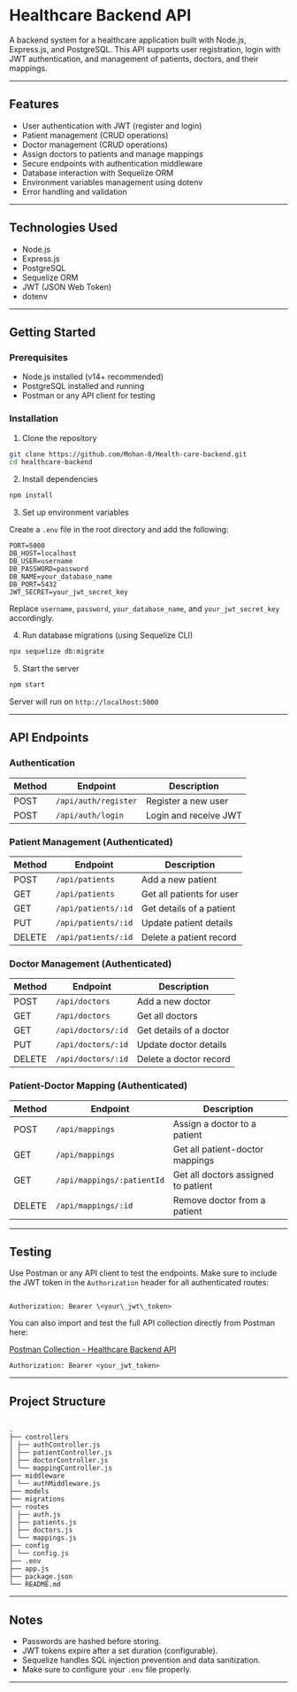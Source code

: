 # Healthcare Backend API

A backend system for a healthcare application built with Node.js, Express.js, and PostgreSQL. This API supports user registration, login with JWT authentication, and management of patients, doctors, and their mappings.

---

## Features

- User authentication with JWT (register and login)
- Patient management (CRUD operations)
- Doctor management (CRUD operations)
- Assign doctors to patients and manage mappings
- Secure endpoints with authentication middleware
- Database interaction with Sequelize ORM
- Environment variables management using dotenv
- Error handling and validation

---

## Technologies Used

- Node.js
- Express.js
- PostgreSQL
- Sequelize ORM
- JWT (JSON Web Token)
- dotenv

---

## Getting Started

### Prerequisites

- Node.js installed (v14+ recommended)
- PostgreSQL installed and running
- Postman or any API client for testing

### Installation

1. Clone the repository

```bash
git clone https://github.com/Mohan-8/Health-care-backend.git
cd healthcare-backend
```

2. Install dependencies

```bash
npm install
```

3. Set up environment variables

Create a `.env` file in the root directory and add the following:

```env
PORT=5000
DB_HOST=localhost
DB_USER=username
DB_PASSWORD=password
DB_NAME=your_database_name
DB_PORT=5432
JWT_SECRET=your_jwt_secret_key
```

Replace `username`, `password`, `your_database_name`, and `your_jwt_secret_key` accordingly.

4. Run database migrations (using Sequelize CLI)

```bash
npx sequelize db:migrate
```

5. Start the server

```bash
npm start
```

Server will run on `http://localhost:5000`

---

## API Endpoints

### Authentication

| Method | Endpoint             | Description           |
| ------ | -------------------- | --------------------- |
| POST   | `/api/auth/register` | Register a new user   |
| POST   | `/api/auth/login`    | Login and receive JWT |

### Patient Management (Authenticated)

| Method | Endpoint            | Description               |
| ------ | ------------------- | ------------------------- |
| POST   | `/api/patients`     | Add a new patient         |
| GET    | `/api/patients`     | Get all patients for user |
| GET    | `/api/patients/:id` | Get details of a patient  |
| PUT    | `/api/patients/:id` | Update patient details    |
| DELETE | `/api/patients/:id` | Delete a patient record   |

### Doctor Management (Authenticated)

| Method | Endpoint           | Description             |
| ------ | ------------------ | ----------------------- |
| POST   | `/api/doctors`     | Add a new doctor        |
| GET    | `/api/doctors`     | Get all doctors         |
| GET    | `/api/doctors/:id` | Get details of a doctor |
| PUT    | `/api/doctors/:id` | Update doctor details   |
| DELETE | `/api/doctors/:id` | Delete a doctor record  |

### Patient-Doctor Mapping (Authenticated)

| Method | Endpoint                   | Description                         |
| ------ | -------------------------- | ----------------------------------- |
| POST   | `/api/mappings`            | Assign a doctor to a patient        |
| GET    | `/api/mappings`            | Get all patient-doctor mappings     |
| GET    | `/api/mappings/:patientId` | Get all doctors assigned to patient |
| DELETE | `/api/mappings/:id`        | Remove doctor from a patient        |

---

## Testing

Use Postman or any API client to test the endpoints. Make sure to include the JWT token in the `Authorization` header for all authenticated routes:

```

Authorization: Bearer \<your\_jwt\_token>

```

You can also import and test the full API collection directly from Postman here:

[Postman Collection - Healthcare Backend API](https://mohan-1052920.postman.co/workspace/Mohan's-Workspace~8a8680f1-b1be-4ac3-82a7-1b74eb92a8f2/collection/45696052-2a93fb10-5486-487b-ab53-5db75d7ff505?action=share&creator=45696052)
```
Authorization: Bearer <your_jwt_token>
```


---

## Project Structure
```

.
├── controllers
│ ├── authController.js
│ ├── patientController.js
│ ├── doctorController.js
│ └── mappingController.js
├── middleware
│ └── authMiddleware.js
├── models
├── migrations
├── routes
│ ├── auth.js
│ ├── patients.js
│ ├── doctors.js
│ └── mappings.js
├── config
│ └── config.js
├── .env
├── app.js
├── package.json
└── README.md

```

---

## Notes

- Passwords are hashed before storing.
- JWT tokens expire after a set duration (configurable).
- Sequelize handles SQL injection prevention and data sanitization.
- Make sure to configure your `.env` file properly.

---
